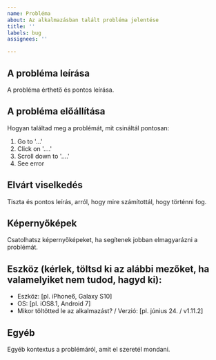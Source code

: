 ```yaml
---
name: Probléma
about: Az alkalmazásban talált probléma jelentése
title: ''
labels: bug
assignees: ''

---
```


## A probléma leírása
A probléma érthető és pontos leírása.

## A probléma előállítása
Hogyan találtad meg a problémát, mit csináltál pontosan:
1. Go to '...'
2. Click on '....'
3. Scroll down to '....'
4. See error

## Elvárt viselkedés
Tiszta és pontos leírás, arról, hogy mire számítottál, hogy történni fog.

## Képernyőképek
Csatolhatsz képernyőképeket, ha segítenek jobban elmagyarázni a problémát.

## Eszköz (kérlek, töltsd ki az alábbi mezőket, ha valamelyiket nem tudod, hagyd ki):
 - Eszköz: [pl. iPhone6, Galaxy S10]
 - OS: [pl. iOS8.1, Android 7]
 - Mikor töltötted le az alkalmazást? / Verzió: [pl. június 24. / v1.11.2]

## Egyéb
Egyéb kontextus a problémáról, amit el szeretél mondani.
